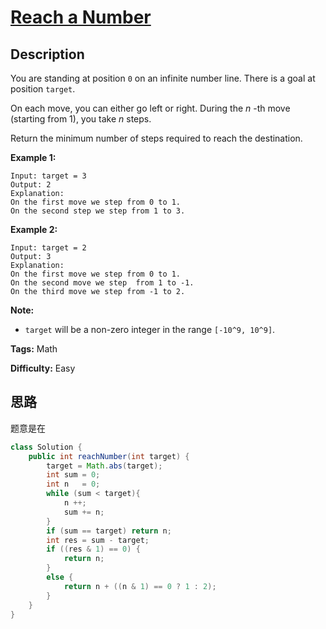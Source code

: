 # [Reach a Number][title]

## Description

You are standing at position `0` on an infinite number line. There is a goal at position `target`.

On each move, you can either go left or right. During the _n_ -th move (starting from 1), you take _n_ steps.

Return the minimum number of steps required to reach the destination.

**Example 1:**  

```
Input: target = 3
Output: 2
Explanation:
On the first move we step from 0 to 1.
On the second step we step from 1 to 3.
```

**Example 2:**  

```
Input: target = 2
Output: 3
Explanation:
On the first move we step from 0 to 1.
On the second move we step  from 1 to -1.
On the third move we step from -1 to 2.
```

**Note:**  

* `target` will be a non-zero integer in the range `[-10^9, 10^9]`.

**Tags:** Math

**Difficulty:** Easy

## 思路

题意是在

``` java
class Solution {
    public int reachNumber(int target) {
        target = Math.abs(target);
        int sum = 0;
        int n   = 0;
        while (sum < target){
            n ++;
            sum += n;
        }
        if (sum == target) return n;
        int res = sum - target;
        if ((res & 1) == 0) {
            return n;
        }
        else {
            return n + ((n & 1) == 0 ? 1 : 2);
        }
    }
}
```

[title]: https://leetcode.com/problems/reach-a-number
